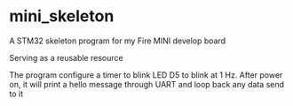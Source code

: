 # mini_skeleton

A STM32 skeleton program for my Fire MINI develop board

Serving as a reusable resource

The program configure a timer to blink LED D5 to blink at 1 Hz.
After power on, it will print a hello message through UART and 
loop back any data send to it
